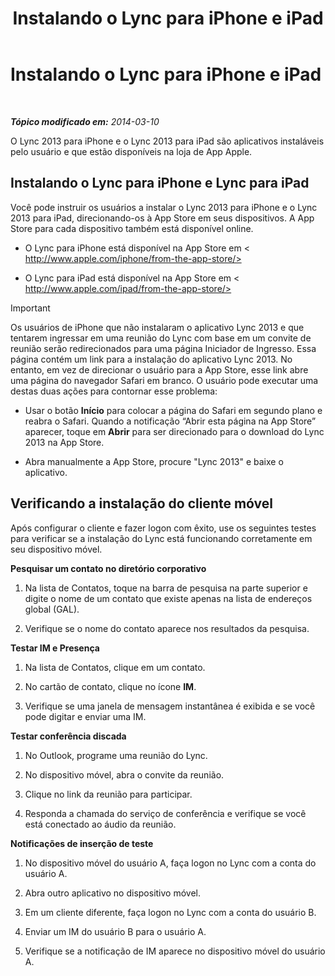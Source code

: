 ﻿---
title: Instalando o Lync para iPhone e iPad
TOCTitle: Instalando o Lync para iPhone e iPad
ms:assetid: 88d1c149-5842-4ecf-a15e-fcda0330325b
ms:mtpsurl: https://technet.microsoft.com/pt-br/library/Hh690987(v=OCS.15)
ms:contentKeyID: 52057671
ms.date: 05/19/2016
mtps_version: v=OCS.15
ms.translationtype: HT
---

# Instalando o Lync para iPhone e iPad

 

_**Tópico modificado em:** 2014-03-10_

O Lync 2013 para iPhone e o Lync 2013 para iPad são aplicativos instaláveis pelo usuário e que estão disponíveis na loja de App Apple.

## Instalando o Lync para iPhone e Lync para iPad

Você pode instruir os usuários a instalar o Lync 2013 para iPhone e o Lync 2013 para iPad, direcionando-os à App Store em seus dispositivos. A App Store para cada dispositivo também está disponível online.

  - O Lync para iPhone está disponível na App Store em \< http://www.apple.com/iphone/from-the-app-store/>

  - O Lync para iPad está disponível na App Store em \< http://www.apple.com/ipad/from-the-app-store/>

> [!IMPORTANT]  
> Os usuários de iPhone que não instalaram o aplicativo Lync 2013 e que tentarem ingressar em uma reunião do Lync com base em um convite de reunião serão redirecionados para uma página Iniciador de Ingresso. Essa página contém um link para a instalação do aplicativo Lync 2013. No entanto, em vez de direcionar o usuário para a App Store, esse link abre uma página do navegador Safari em branco. O usuário pode executar uma destas duas ações para contornar esse problema:<ul>
> 
> <li><p>Usar o botão <strong>Início</strong> para colocar a página do Safari em segundo plano e reabra o Safari. Quando a notificação “Abrir esta página na App Store” aparecer, toque em <strong>Abrir</strong> para ser direcionado para o download do Lync 2013 na App Store.</p></li>
> 
> 
> <li><p>Abra manualmente a App Store, procure &quot;Lync 2013&quot; e baixe o aplicativo.</p></li></ul>


## Verificando a instalação do cliente móvel

Após configurar o cliente e fazer logon com êxito, use os seguintes testes para verificar se a instalação do Lync está funcionando corretamente em seu dispositivo móvel.

**Pesquisar um contato no diretório corporativo**

1.  Na lista de Contatos, toque na barra de pesquisa na parte superior e digite o nome de um contato que existe apenas na lista de endereços global (GAL).

2.  Verifique se o nome do contato aparece nos resultados da pesquisa.

**Testar IM e Presença**

1.  Na lista de Contatos, clique em um contato.

2.  No cartão de contato, clique no ícone **IM**.

3.  Verifique se uma janela de mensagem instantânea é exibida e se você pode digitar e enviar uma IM.

**Testar conferência discada**

1.  No Outlook, programe uma reunião do Lync.

2.  No dispositivo móvel, abra o convite da reunião.

3.  Clique no link da reunião para participar.

4.  Responda a chamada do serviço de conferência e verifique se você está conectado ao áudio da reunião.

**Notificações de inserção de teste**

1.  No dispositivo móvel do usuário A, faça logon no Lync com a conta do usuário A.

2.  Abra outro aplicativo no dispositivo móvel.

3.  Em um cliente diferente, faça logon no Lync com a conta do usuário B.

4.  Enviar um IM do usuário B para o usuário A.

5.  Verifique se a notificação de IM aparece no dispositivo móvel do usuário A.

